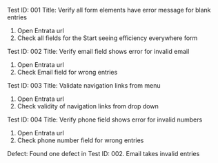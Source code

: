 Test ID: 001
  Title: Verify all form elements have error message for blank entries
1. Open Entrata url
2. Check all fields for the Start seeing efficiency everywhere form

Test ID: 002
  Title: Verify email field shows error for invalid email
  1. Open Entrata url
  2. Check Email field for wrong entries

Test ID: 003
Title: Validate navigation links from menu 
1. Open Entrata url
2. Check validity of navigation links from drop down

Test ID: 004
Title: Verify phone field shows error for invalid numbers
1. Open Entrata url
2. Check phone number field for wrong entries



Defect: Found one defect in Test ID: 002.
Email takes invalid entries
